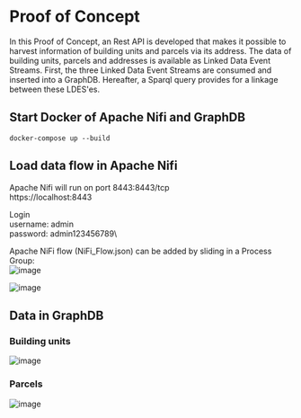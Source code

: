 # Proof of Concept

In this Proof of Concept, an Rest API is developed that makes it possible to harvest information of building units and parcels via its address. The data of building units, parcels and addresses is available as Linked Data Event Streams.
First, the three Linked Data Event Streams are consumed and inserted into a GraphDB. Hereafter, a Sparql query provides for a linkage between these LDES'es.



## Start Docker of Apache Nifi and GraphDB
```
docker-compose up --build
```

## Load data flow in Apache Nifi

Apache Nifi will run on port 8443:8443/tcp\
https://localhost:8443

Login\
username: admin\
password: admin123456789\

Apache NiFi flow (NiFi_Flow.json) can be added by sliding in a Process Group:\
![image](https://user-images.githubusercontent.com/15192194/221881399-d53deae0-7830-4a0c-a143-8784b32893d6.png)

![image](https://user-images.githubusercontent.com/15192194/221877896-3709f480-ea3a-41c8-b3d4-633c71f2db7f.png)



## Data in GraphDB

### Building units
![image](https://user-images.githubusercontent.com/15192194/221879850-3b89e274-1fe4-439e-8cc2-47477d03ba2a.png)


### Parcels
![image](https://user-images.githubusercontent.com/15192194/221880584-8b966eaa-f2c0-4014-9ec5-5691c2ed631d.png)
